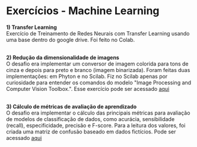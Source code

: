 # Exercícios -  Machine Learning

<b>1) Transfer Learning</b><br>
   Exercício de Treinamento de Redes Neurais com Transfer Learning usando uma base dentro do google drive. Foi feito no Colab.<br><br>

<b>2) Redução da dimensionalidade de imagens</b><br>O desafio era implementar um conversor de imagem colorida para tons de cinza e depois para preto e branco (imagem binarizada). Foram feitas duas implementações: em Phyton e no Scilab. Fiz no Scilab apenas por curiosidade para entender os comandos do modelo "Image Processing and Computer Vision Toolbox.". Esse exercício pode ser acessado [aqui](https://github.com/silvanat/exercicios_machine_learning/tree/main/reducao_dimensionalidade_imagens)<br><br>

<b>3) Cálculo de métricas de avaliação de aprendizado</b><br>
O desafio era implementar o cálculo das principais métricas para avaliação de modelos de classificação de dados, como acurácia, sensibilidade (recall), especificidade, precisão e F-score. Para a leitura dos valores, foi criada uma matriz de confusão baseado em dados fictícios. Pode ser acessado [aqui](https://github.com/silvanat/exercicios_machine_learning/tree/main/calculo_metricas_avaliacao_aprendizado)<br><br>
